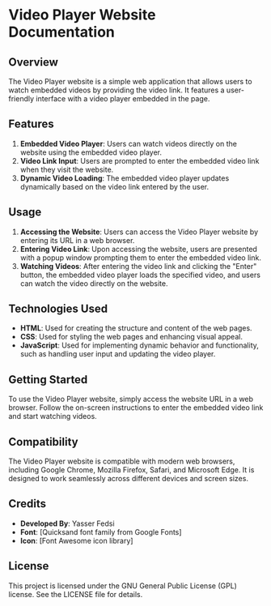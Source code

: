 # Video Player Website Documentation

## Overview
The Video Player website is a simple web application that allows users to watch embedded videos by providing the video link. It features a user-friendly interface with a video player embedded in the page.

## Features
1. **Embedded Video Player**: Users can watch videos directly on the website using the embedded video player.
2. **Video Link Input**: Users are prompted to enter the embedded video link when they visit the website.
3. **Dynamic Video Loading**: The embedded video player updates dynamically based on the video link entered by the user.

## Usage
1. **Accessing the Website**: Users can access the Video Player website by entering its URL in a web browser.
2. **Entering Video Link**: Upon accessing the website, users are presented with a popup window prompting them to enter the embedded video link.
3. **Watching Videos**: After entering the video link and clicking the "Enter" button, the embedded video player loads the specified video, and users can watch the video directly on the website.

## Technologies Used
- **HTML**: Used for creating the structure and content of the web pages.
- **CSS**: Used for styling the web pages and enhancing visual appeal.
- **JavaScript**: Used for implementing dynamic behavior and functionality, such as handling user input and updating the video player.

## Getting Started
To use the Video Player website, simply access the website URL in a web browser. Follow the on-screen instructions to enter the embedded video link and start watching videos.

## Compatibility
The Video Player website is compatible with modern web browsers, including Google Chrome, Mozilla Firefox, Safari, and Microsoft Edge. It is designed to work seamlessly across different devices and screen sizes.

## Credits
- **Developed By**: Yasser Fedsi
- **Font**: [Quicksand font family from Google Fonts]
- **Icon**: [Font Awesome icon library]

## License
This project is licensed under the GNU General Public License (GPL) license. See the LICENSE file for details.
